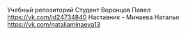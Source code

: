 Учебный репозиторий 
Студент Воронцов Павел https://vk.com/id24734840
Наставник - Минаева Наталья https://vk.com/nataliaminaeva13